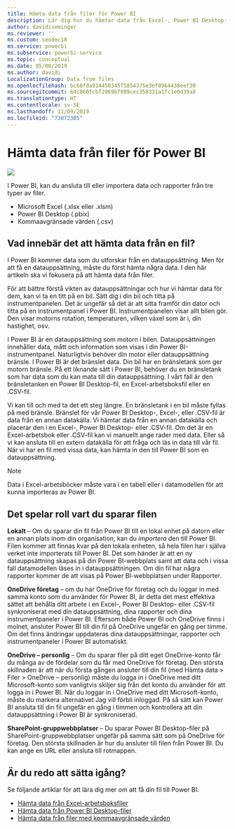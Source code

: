 ```yaml
---
title: Hämta data från filer för Power BI
description: Lär dig hur du hämtar data från Excel-, Power BI Desktop- och CSV-filer till Power BI
author: davidiseminger
ms.reviewer: ''
ms.custom: seodec18
ms.service: powerbi
ms.subservice: powerbi-service
ms.topic: conceptual
ms.date: 05/08/2019
ms.author: davidi
LocalizationGroup: Data from files
ms.openlocfilehash: bc68fda914450345f5854375e3ef0964438eef30
ms.sourcegitcommit: 64c860fcbf2969bf089cec358331a1fc1e0d39a8
ms.translationtype: HT
ms.contentlocale: sv-SE
ms.lasthandoff: 11/09/2019
ms.locfileid: "73872305"
---
```

# <a name="get-data-from-files-for-power-bi"></a>Hämta data från filer för Power BI
![](media/service-get-data-from-files/file_icons.png)

I Power BI, kan du ansluta till eller importera data och rapporter från tre typer av filer.

* Microsoft Excel (.xlsx eller .xlsm)
* Power BI Desktop (.pbix)
* Kommaavgränsade värden (.csv)

## <a name="what-does-get-data-from-a-file-really-mean"></a>Vad innebär det att hämta data från en fil?
I Power BI kommer data som du utforskar från en datauppsättning. Men för att få en datauppsättning, måste du först hämta några data. I den här artikeln ska vi fokusera på att hämta data från filer.

För att bättre förstå vikten av datauppsättningar och hur vi hämtar data för dem, kan vi ta en titt på en bil. Sätt dig i din bil och titta på instrumentpanelen. Det är ungefär så det är att sitta framför din dator och titta på en instrumentpanel i Power BI. Instrumentpanelen visar allt bilen gör. Den visar motorns rotation, temperaturen, vilken växel som är i, din hastighet, osv.

I Power BI är en datauppsättning som motorn i bilen. Datauppsättningen innehåller data, mått och information som visas i din Power BI-instrumentpanel. Naturligtvis behöver din motor eller datauppsättning bränsle. I Power BI är det bränslet data. Din bil har en bränsletank som ger motorn bränsle. På ett liknande sätt i Power BI, behöver du en bränsletank som har data som du kan mata till din datauppsättning. I vårt fall är den bränsletanken en Power BI Desktop-fil, en Excel-arbetsboksfil eller en .CSV-fil.

Vi kan till och med ta det ett steg längre. En bränsletank i en bil måste fyllas på med bränsle. Bränslet för vår Power BI Desktop-, Excel-, eller .CSV-fil är data från en annan datakälla. Vi hämtar data från en annan datakälla och placerar den i en Excel-, Power BI Desktop- eller .CSV-fil. Om det är en Excel-arbetsbok eller .CSV-fil kan vi manuellt ange rader med data. Eller så vi kan ansluta till en extern datakälla för att fråga och läs in data till vår fil. När vi har en fil med vissa data, kan hämta in den till Power BI som en datauppsättning.

> [!NOTE]
> Data i Excel-arbetsböcker måste vara i en tabell eller i datamodellen för att kunna importeras av Power BI.
> 
> 

## <a name="where-your-file-is-saved-makes-a-difference"></a>Det spelar roll vart du sparar filen
**Lokalt** – Om du sparar din fil från Power BI till en lokal enhet på datorn eller en annan plats inom din organisation, kan du *importera* den till Power BI. Filen kommer att finnas kvar på den lokala enheten, så hela filen har i själva verket inte importerats till Power BI. Det som händer är att en ny datauppsättning skapas på din Power BI-webbplats samt att data och i vissa fall datamodellen läses in i datauppsättningen. Om din fil har några rapporter kommer de att visas på Power BI-webbplatsen under Rapporter.

**OneDrive företag**  – om du har OneDrive för företag och du loggar in med samma konto som du använder för Power BI, är detta det mest effektiva sättet att behålla ditt arbete i en Excel-, Power BI Desktop- eller .CSV-fil synkroniserat med din datauppsättning, dina rapporter och dina instrumentpaneler i Power BI. Eftersom både Power BI och OneDrive finns i molnet, ansluter Power BI till din fil på OneDrive ungefär en gång per timme. Om det finns ändringar uppdateras dina datauppsättningar, rapporter och instrumentpaneler i Power BI automatiskt.

**OneDrive – personlig** – Om du sparar filer på ditt eget OneDrive-konto får du många av de fördelar som du får med OneDrive för företag. Den största skillnaden är att när du första gången ansluter till din fil (med Hämta data > Filer > OneDrive – personlig) måste du logga in i OneDrive med ditt Microsoft-konto som vanligtvis skiljer sig från det konto du använder för att logga in i Power BI. När du loggar in i OneDrive med ditt Microsoft-konto, måste du markera alternativet Jag vill förbli inloggad. På så sätt kan Power BI ansluta till din fil ungefär en gång i timmen och kontrollera att din datauppsättning i Power BI är synkroniserad.

**SharePoint-gruppwebbplatser** – Du sparar Power BI Desktop-filer på SharePoint-gruppwebbplatser ungefär på samma sätt som på OneDrive för företag. Den största skillnaden är hur du ansluter till filen från Power BI. Du kan ange en URL eller ansluta till rotmappen.

## <a name="ready-to-get-started"></a>Är du redo att sätta igång?
Se följande artiklar för att lära dig mer om att få din fil till Power BI.

* [Hämta data från Excel-arbetsboksfiler](service-excel-workbook-files.md)
* [Hämta data från Power BI Desktop-filer](service-desktop-files.md)
* [Hämta data från filer med kommaavgränsade värden](service-comma-separated-value-files.md)

